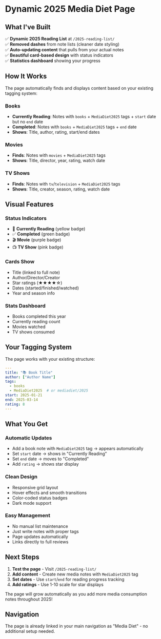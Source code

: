 # Dynamic 2025 Media Diet Page

## What I've Built

✅ **Dynamic 2025 Reading List** at `/2025-reading-list/`  
✅ **Removed dashes** from note lists (cleaner date styling)  
✅ **Auto-updating content** that pulls from your actual notes  
✅ **Beautiful card-based design** with status indicators  
✅ **Statistics dashboard** showing your progress  

## How It Works

The page automatically finds and displays content based on your existing tagging system:

### Books
- **Currently Reading**: Notes with `books` + `MediaDiet2025` tags + `start` date but no `end` date
- **Completed**: Notes with `books` + `MediaDiet2025` tags + `end` date
- **Shows**: Title, author, rating, start/end dates

### Movies  
- **Finds**: Notes with `movies` + `MediaDiet2025` tags
- **Shows**: Title, director, year, rating, watch date

### TV Shows
- **Finds**: Notes with `tv`/`television` + `MediaDiet2025` tags  
- **Shows**: Title, creator, season, rating, watch date

## Visual Features

### Status Indicators
- 📖 **Currently Reading** (yellow badge)
- ✅ **Completed** (green badge)  
- 🎬 **Movie** (purple badge)
- 📺 **TV Show** (pink badge)

### Cards Show
- Title (linked to full note)
- Author/Director/Creator
- Star ratings (★★★★☆)
- Dates (started/finished/watched)
- Year and season info

### Stats Dashboard
- Books completed this year
- Currently reading count  
- Movies watched
- TV shows consumed

## Your Tagging System

The page works with your existing structure:

```yaml
---
title: "📚 Book Title"
author: ["Author Name"]
tags:
  - books
  - MediaDiet2025  # or mediadiet/2025
start: 2025-01-21
end: 2025-03-14
rating: 8
---
```

## What You Get

### Automatic Updates
- Add a book note with `MediaDiet2025` tag → appears automatically
- Set `start` date → shows in "Currently Reading"  
- Set `end` date → moves to "Completed"
- Add `rating` → shows star display

### Clean Design
- Responsive grid layout
- Hover effects and smooth transitions
- Color-coded status badges
- Dark mode support

### Easy Management
- No manual list maintenance
- Just write notes with proper tags
- Page updates automatically
- Links directly to full reviews

## Next Steps

1. **Test the page** - Visit `/2025-reading-list/` 
2. **Add content** - Create new media notes with `MediaDiet2025` tag
3. **Set dates** - Use `start`/`end` for reading progress tracking
4. **Add ratings** - Use 1-10 scale for star displays

The page will grow automatically as you add more media consumption notes throughout 2025!

## Navigation

The page is already linked in your main navigation as "Media Diet" - no additional setup needed.